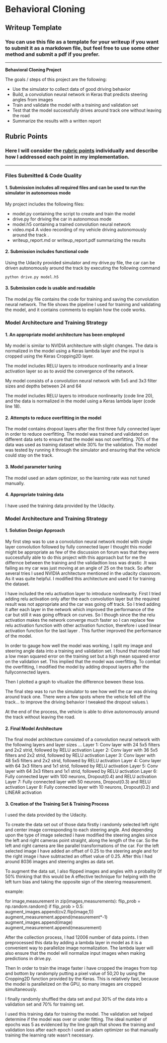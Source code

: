 # **Behavioral Cloning** 

## Writeup Template

### You can use this file as a template for your writeup if you want to submit it as a markdown file, but feel free to use some other method and submit a pdf if you prefer.

---

**Behavioral Cloning Project**

The goals / steps of this project are the following:
* Use the simulator to collect data of good driving behavior
* Build, a convolution neural network in Keras that predicts steering angles from images
* Train and validate the model with a training and validation set
* Test that the model successfully drives around track one without leaving the road
* Summarize the results with a written report


## Rubric Points
### Here I will consider the [rubric points](https://review.udacity.com/#!/rubrics/432/view) individually and describe how I addressed each point in my implementation.  

---
### Files Submitted & Code Quality

#### 1. Submission includes all required files and can be used to run the simulator in autonomous mode

My project includes the following files:
* model.py containing the script to create and train the model
* drive.py for driving the car in autonomous mode
* model.h5 containing a trained convolution neural network 
* video.mp4 A video recording of my vehicle driving autonomously around the track .
* writeup_report.md or writeup_report.pdf summarizing the results

#### 2. Submission includes functional code
Using the Udacity provided simulator and my drive.py file, the car can be driven autonomously around the track by executing the following command 
```
python drive.py model.h5
```

#### 3. Submission code is usable and readable

The model.py file contains the code for training and saving the convolution neural network. The file shows the pipeline I used for training and validating the model, and it contains comments to explain how the code works.

### Model Architecture and Training Strategy

#### 1. An appropriate model architecture has been employed

My model is similar to NVIDIA architecture with slight changes. The data is normalized in the model using a Keras lambda layer and the input is cropped using the Keras Cropping2D layer.

The model includes RELU layers to introduce nonlinearity and a linear activation layer so as to avoid the convergence of the network.

My model consists of a convolution neural network with 5x5 and 3x3 filter sizes and depths between 24 and 64 

The model includes RELU layers to introduce nonlinearity (code line 20), and the data is normalized in the model using a Keras lambda layer (code line 18). 

#### 2. Attempts to reduce overfitting in the model

The model contains dropout layers after the first three fully connected layer in order to reduce overfitting.
The model was trained and validated on different data sets to ensure that the model was not overfitting. 70% of the data was used as training dataset while 30% for the validation. The model was tested by running it through the simulator and ensuring that the vehicle could stay on the track.

#### 3. Model parameter tuning

The model used an adam optimizer, so the learning rate was not tuned manually.

#### 4. Appropriate training data

I have used the training data provided by the Udacity. 

### Model Architecture and Training Strategy

#### 1. Solution Design Approach

My first step was to use a convolution neural network model with single layer convolution followed by fully connected layer I thought this model might be appropriate as few of the discussion on forum was that they were successfully able to do this project with this approach but for me the differnce between the training and the validadtion loss was drastic .It was failing as my car was just moving at an angle of 25 on the track. So after several tries I used NVIDIA architecture mentioned in the udacity classroom. As it was quite helpful. I modified this architecture and used it for training the dataset.

I have included the relu activation layer to introduce nonlinearity. First I tried adding relu activation only after the each convolution layer but the required result was not appropriate and the car was going off track. So I tried adding it after each layer in the network which improved the performance of the car but still it was going offtrack on curves. So I though since the the relu activation makes the network converge much faster so I can replace few relu activation function with other activation function, therefore i used linear activation function for the last layer . This further improved the performance of the model. 

In order to gauge how well the model was working, I split my image and steering angle data into a training and validation set. I found that model had a low mean squared error on the training set but a high mean squared error on the validation set. This implied that the model was overfitting. To combat the overfitting, I modified the model by adding dropout layers after the fullyconnected layers.

Then I plotted a graph to vitualize the difference beween these loss.

The final step was to run the simulator to see how well the car was driving around track one. There were a few spots where the vehicle fell off the track... to improve the driving behavior I tweaked the dropout values.\

At the end of the process, the vehicle is able to drive autonomously around the track without leaving the road.

#### 2. Final Model Architecture

The final model architecture consisted of a convolution neural network with the following layers and layer sizes ...
Layer 1: Conv layer with 24 5x5 filters and 2x2 strid, followed by RELU activation
Layer 2: Conv layer with 36 5x5 filters and 2x2 strid, followed by RELU activation
Layer 3: Conv layer with 48 5x5 filters and 2x2 strid, followed by RELU activation
Layer 4: Conv layer with 64 3x3 filters and 1x1 strid, followed by RELU activation
Layer 5: Conv layer with 64 3x3 filters and 1x1 strid, followed by RELU activation
Layer 6: Fully connected layer with 100 neurons, Dropout(0.4) and RELU activation
Layer 7: Fully connected layer with 50 neurons, Dropout(0.3) and RELU activation
Layer 8: Fully connected layer with 10 neurons, Dropout(0.2) and LINEAR activation

#### 3. Creation of the Training Set & Training Process

I used the data provided by the Udacity.

To create the data set out of those data firstly i randomly selected left right and center image corresponding to each steering angle. And depending upon the type of image selected i have modified the steering angles since the left and right cameras point straight, along the length of the car. So the left and right camera are like parallel transformations of the car.
For the left selected image I have added an offset of 0.25 to the steering angle and for the right image i have  subtracted an offset value of 0.25. 
After this I had around 8036 images and steering angles as data set.

To augment the data sat, I also flipped images and angles with a probality 0f 50% thinking that this would be A effective technique for helping with the left turn bias and taking the opposite sign of the steering measurement.

example:

for image,measurement in zip(images,measurements):
    flip_prob = np.random.random()
    if flip_prob > 0.5:
        augment_images.append(cv2.flip(image,1))
        augment_measurement.append(measurement*-1)
    augment_images.append(image)
    augment_measurement.append(measurement)

After the collection process, I had 12006 number of data points. I then preprocessed this data by adding a lambda layer in model as it is a convenient way to parallelize image normalization. The lambda layer will also ensure that the model will normalize input images when making predictions in drive.py.

Then In order to train the image faster i have cropped the images from top and bottom by randomply putting a pixel value of 50,20 by using the Cropping2D function provided by the Keras. This is relatively fast, because the model is parallelized on the GPU, so many images are cropped simultaneously.

I finally randomly shuffled the data set and put 30% of the data into a validation set and 70% for training set. 

I used this training data for training the model. The validation set helped determine if the model was over or under fitting. The ideal number of epochs was 5 as evidenced by the line graph that shows the training and validation loss after each epoch I used an adam optimizer so that manually training the learning rate wasn't necessary.
